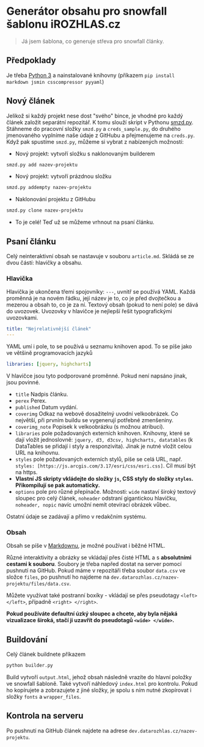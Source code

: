# Generátor obsahu pro snowfall šablonu iROZHLAS.cz

> Já jsem šablona, co generuje střeva pro snowfall články.

## Předpoklady
Je třeba [Python 3](https://www.python.org/downloads/) a nainstalované knihovny (příkazem `pip install markdown jsmin csscompressor pyyaml`)

## Nový článek

Jelikož si každý projekt nese dost "svého" bince, je vhodné pro každý článek založit separátní repozitář. K tomu slouží skript v Pythonu [smzd.py](https://github.com/DataRozhlas/deploy-tools). Stáhneme do pracovní složky `smzd.py` a `creds_sample.py`, do druhého jmenovaného vyplníme naše údaje z GitHubu a přejmenujeme na `creds.py`. Když pak spustíme `smzd.py`, můžeme si vybrat z nabízených možností:

- Nový projekt: vytvoří složku s naklonovaným builderem

```bash
smzd.py add nazev-projektu
```

- Nový projekt: vytvoří prázdnou složku

```bash
smzd.py addempty nazev-projektu
```

- Naklonování projektu z GitHubu

```bash
smzd.py clone nazev-projektu
```

- To je celé! Teď už se můžeme vrhnout na psaní článku.

## Psaní článku
Celý neinteraktivní obsah se nastavuje v souboru `article.md`. Skládá se ze dvou částí: hlavičky a obsahu.

### Hlavička
Hlavička je ukončena třemi spojovníky: `---`, uvnitř se používá YAML. Každá proměnná je na novém řádku, její název je to, co je před dvojtečkou a mezerou a obsah to, co je za ní. Textový obsah (pokud to není pole) se dává do uvozovek. Uvozovky v hlavičce je nejlepší řešit typografickými uvozovkami.

```yaml
title: "Nejrelativnější článek"
---
```

YAML umí i pole, to se používá u seznamu knihoven apod. To se píše jako ve většině programovacích jazyků

```yaml
libraries: [jquery, highcharts]
```

V hlavičce jsou tyto podporované proměnné. Pokud není napsáno jinak, jsou povinné.

- `title` Nadpis článku.
- `perex` Perex.
- `published` Datum vydání.
- `coverimg` Odkaz na webově dosažitelný uvodní velkoobrázek. Co největší, při prvním buildu se vygenerují potřebné zmenšeniny.
- `coverimg_note` Popisek k velkoobrázku (s možnou atribucí).
- `libraries` pole požadovaných externích knihoven. Knihovny, které se dají vložit jednoslovně: `jquery, d3, d3csv, highcharts, datatables` (k DataTables se přidají i styly a responzivita). Jinak je nutné vložit celou URL na knihovnu.
- `styles` pole požadovaných externích stylů, píše se celá URL, např. `styles: [https://js.arcgis.com/3.17/esri/css/esri.css]`. Cíl musí být na https.
- **Vlastní JS skripty vkládejte do složky `js`, CSS styly do složky `styles`. Přikompilují se pak automaticky.**
- `options` pole pro různé přepínače. Možnosti: `wide` nastaví široký textový sloupec pro celý článek, `noheader` odstraní gigantickou hlavičku, `noheader, nopic` navíc umožní nemít otevírací obrázek vůbec.

Ostatní údaje se zadávají a přímo v redakčním systému.

### Obsah
Obsah se píše v [Markdownu](https://github.com/adam-p/markdown-here/wiki/Markdown-Cheatsheet), je možné používat i běžné HTML. 

Různé interaktivity a obrázky se vkládají přes čisté HTML a s **absolutními cestami k souboru**. Soubory je třeba napřed dostat na server pomocí pushnutí na GitHub. Pokud máme v repozitáři třeba soubor `data.csv` ve složce `files`, po pushnutí ho najdeme na `dev.datarozhlas.cz/nazev-projektu/files/data.csv`. 

Můžete využívat také postranní boxíky - vkládají se přes pseudotagy `<left> </left>`, případně `<right> </right>`.

**Pokud používáte defaultní úzký sloupec a chcete, aby byla nějaká vizualizace široká, stačí ji uzavřít do pseudotagů `<wide> </wide>`.**

## Buildování
Celý článek buildnete příkazem
```bash
python builder.py
```

Build vytvoří `output.html`, jehož obsah následně vrazíte do hlavní položky ve snowfall šabloně. Také vytvoří náhledový `index.html` pro kontrolu. Pokud ho kopírujete a zobrazujete z jiné složky, je spolu s ním nutné zkopírovat i složky `fonts` a `wrapper_files`.

## Kontrola na serveru

Po pushnutí na GitHub článek najdete na adrese `dev.datarozhlas.cz/nazev-projektu`.